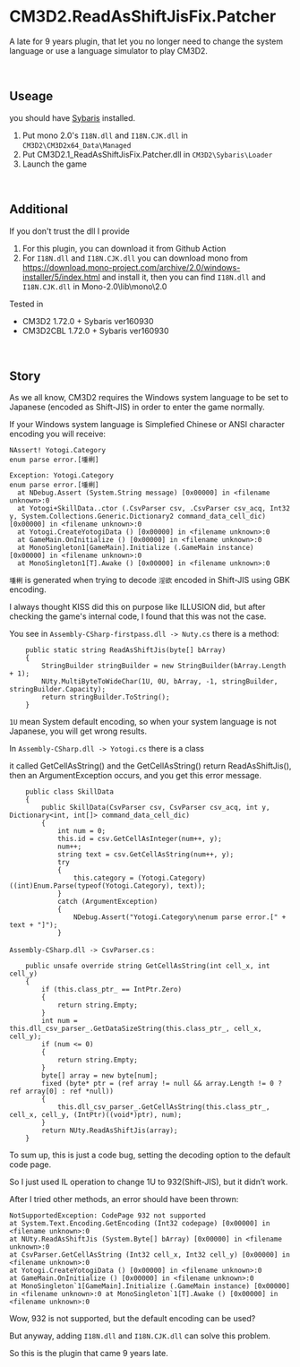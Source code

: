 # CM3D2.ReadAsShiftJisFix.Patcher
A late for 9 years plugin, that let you no longer need to change the system language or use a language simulator to play CM3D2.

<br>

## Useage

you should have [Sybaris](https://seesaawiki.jp/cm3d2-mod/d/%a5%d7%a5%e9%a5%b0%a5%a4%a5%f3/%a4%b7%a4%d0%a4%ea%a4%b9) installed.

1. Put mono 2.0's `I18N.dll` and `I18N.CJK.dll` in `CM3D2\CM3D2x64_Data\Managed` 
2. Put CM3D2.1_ReadAsShiftJisFix.Patcher.dll in `CM3D2\Sybaris\Loader`
3. Launch the game

<br>

## Additional

If you don't trust the dll I provide
1. For this plugin, you can download it from Github Action
2. For `I18N.dll` and `I18N.CJK.dll` you can download mono from https://download.mono-project.com/archive/2.0/windows-installer/5/index.html and install it, then you can find `I18N.dll` and `I18N.CJK.dll` in Mono-2.0\lib\mono\2.0

Tested in 
- CM3D2 1.72.0 + Sybaris ver160930
- CM3D2CBL 1.72.0 + Sybaris ver160930

<br>

## Story

As we all know, CM3D2 requires the Windows system language to be set to Japanese (encoded as Shift-JIS) in order to enter the game normally.

If your Windows system language is Simplefied Chinese or ANSI character encoding you will receive:
```
NAssert! Yotogi.Category
enum parse error.[堹梸]
 
Exception: Yotogi.Category
enum parse error.[堹梸]
  at NDebug.Assert (System.String message) [0x00000] in <filename unknown>:0 
  at Yotogi+SkillData..ctor (.CsvParser csv, .CsvParser csv_acq, Int32 y, System.Collections.Generic.Dictionary2 command_data_cell_dic) [0x00000] in <filename unknown>:0 
  at Yotogi.CreateYotogiData () [0x00000] in <filename unknown>:0 
  at GameMain.OnInitialize () [0x00000] in <filename unknown>:0 
  at MonoSingleton1[GameMain].Initialize (.GameMain instance) [0x00000] in <filename unknown>:0 
  at MonoSingleton1[T].Awake () [0x00000] in <filename unknown>:0 
```

`堹梸` is generated when trying to decode `淫欲` encoded in Shift-JIS using GBK encoding.


I always thought KISS did this on purpose like ILLUSION did, but after checking the game's internal code, I found that this was not the case.

You see in `Assembly-CSharp-firstpass.dll -> Nuty.cs` there is a method:
```
	public static string ReadAsShiftJis(byte[] bArray)
	{
		StringBuilder stringBuilder = new StringBuilder(bArray.Length + 1);
		NUty.MultiByteToWideChar(1U, 0U, bArray, -1, stringBuilder, stringBuilder.Capacity);
		return stringBuilder.ToString();
	}
```
`1U` mean System default encoding, so when your system language is not Japanese, you will get wrong results.


In `Assembly-CSharp.dll -> Yotogi.cs` there is a class

it called GetCellAsString() and the GetCellAsString() return ReadAsShiftJis(), then an ArgumentException occurs, and you get this error message.

```
	public class SkillData
	{
		public SkillData(CsvParser csv, CsvParser csv_acq, int y, Dictionary<int, int[]> command_data_cell_dic)
		{
			int num = 0;
			this.id = csv.GetCellAsInteger(num++, y);
			num++;
			string text = csv.GetCellAsString(num++, y);
			try
			{
				this.category = (Yotogi.Category)((int)Enum.Parse(typeof(Yotogi.Category), text));
			}
			catch (ArgumentException)
			{
				NDebug.Assert("Yotogi.Category\nenum parse error.[" + text + "]");
			}
```
`Assembly-CSharp.dll -> CsvParser.cs` :
```
	public unsafe override string GetCellAsString(int cell_x, int cell_y)
	{
		if (this.class_ptr_ == IntPtr.Zero)
		{
			return string.Empty;
		}
		int num = this.dll_csv_parser_.GetDataSizeString(this.class_ptr_, cell_x, cell_y);
		if (num <= 0)
		{
			return string.Empty;
		}
		byte[] array = new byte[num];
		fixed (byte* ptr = (ref array != null && array.Length != 0 ? ref array[0] : ref *null))
		{
			this.dll_csv_parser_.GetCellAsString(this.class_ptr_, cell_x, cell_y, (IntPtr)((void*)ptr), num);
		}
		return NUty.ReadAsShiftJis(array);
	}
```


To sum up, this is just a code bug, setting the decoding option to the default code page.



So I just used IL operation to change 1U to 932(Shift-JIS), but it didn’t work.

After I tried other methods, an error should have been thrown:
```
NotSupportedException: CodePage 932 not supported
at System.Text.Encoding.GetEncoding (Int32 codepage) [0x00000] in <filename unknown>:0
at NUty.ReadAsShiftJis (System.Byte[] bArray) [0x00000] in <filename unknown>:0
at CsvParser.GetCellAsString (Int32 cell_x, Int32 cell_y) [0x00000] in <filename unknown>:0
at Yotogi.CreateYotogiData () [0x00000] in <filename unknown>:0
at GameMain.OnInitialize () [0x00000] in <filename unknown>:0
at MonoSingleton`1[GameMain].Initialize (.GameMain instance) [0x00000] in <filename unknown>:0 at MonoSingleton`1[T].Awake () [0x00000] in <filename unknown>:0
```

Wow, 932 is not supported, but the default encoding can be used?

But anyway, adding `I18N.dll` and `I18N.CJK.dll` can solve this problem.

So this is the plugin that came 9 years late.




